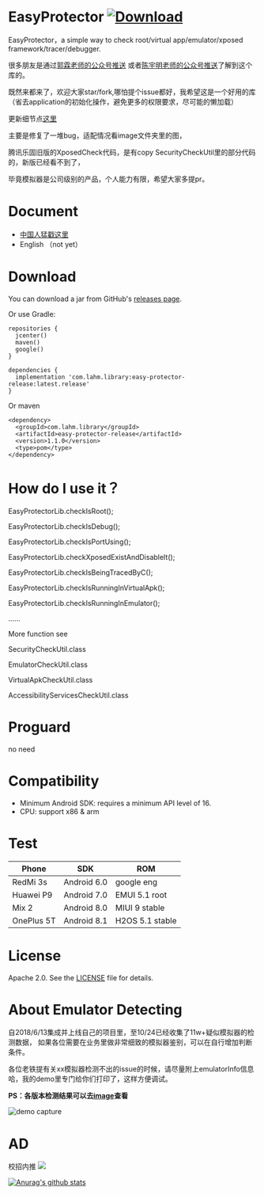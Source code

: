 # EasyProtector  [ ![Download](https://api.bintray.com/packages/lamster2018/maven/easy-protector-release/images/download.svg) ](https://bintray.com/lamster2018/maven/easy-protector-release/_latestVersion)

EasyProtector，a simple way to check root/virtual app/emulator/xposed framework/tracer/debugger.

很多朋友是通过[郭霖老师的公众号推送](https://mp.weixin.qq.com/s/XvqUc3drJhdJ9hOuCcfdkg) 或者[陈宇明老师的公众号推送](https://mp.weixin.qq.com/s/7I_vGV77TWqhQR9Myc5FQg)了解到这个库的。

既然来都来了，欢迎大家star/fork,哪怕提个issue都好，我希望这是一个好用的库（省去application的初始化操作，避免更多的权限要求，尽可能的懒加载）


更新细节点[这里](https://github.com/lamster2018/EasyProtector/releases)

主要是修复了一堆bug，适配情况看image文件夹里的图，

腾讯乐固旧版的XposedCheck代码，是有copy SecurityCheckUtil里的部分代码的，新版已经看不到了，

毕竟模拟器是公司级别的产品，个人能力有限，希望大家多提pr。


# Document

- [中国人猛戳这里](https://www.jianshu.com/p/c37b1bdb4757)
- English （not yet）



# Download



You can download a jar from GitHub's [releases page](https://github.com/lamster2018/EasyProtector/releases).



Or use Gradle:

```
repositories {
  jcenter()
  maven()
  google()
}

dependencies {
  implementation 'com.lahm.library:easy-protector-release:latest.release'
}
```



Or maven

```
<dependency>
  <groupId>com.lahm.library</groupId>
  <artifactId>easy-protector-release</artifactId>
  <version>1.1.0</version>
  <type>pom</type>
</dependency>
```



# How do I use it？

EasyProtectorLib.checkIsRoot();

EasyProtectorLib.checkIsDebug();

EasyProtectorLib.checkIsPortUsing();

EasyProtectorLib.checkXposedExistAndDisableIt();

EasyProtectorLib.checkIsBeingTracedByC();

EasyProtectorLib.checkIsRunningInVirtualApk();

EasyProtectorLib.checkIsRunningInEmulator();

......

More function see

SecurityCheckUtil.class

EmulatorCheckUtil.class

VirtualApkCheckUtil.class

AccessibilityServicesCheckUtil.class


# Proguard

no need



# Compatibility

- Minimum Android SDK: requires a minimum API level of 16.
- CPU: support x86 & arm



# Test

| Phone      | SDK         | ROM             |
| ---------- | ----------- | --------------- |
| RedMi 3s   | Android 6.0 | google eng      |
| Huawei P9  | Android 7.0 | EMUI 5.1 root   |
| Mix 2      | Android 8.0 | MIUI 9 stable   |
| OnePlus 5T | Android 8.1 | H2OS 5.1 stable |



# License
Apache 2.0. See the [LICENSE](https://github.com/lamster2018/EasyProtector/blob/master/LICENSE) file for details.


# About Emulator Detecting

自2018/6/13集成并上线自己的项目里，至10/24已经收集了11w+疑似模拟器的检测数据，
如果各位需要在业务里做非常细致的模拟器鉴别，可以在自行增加判断条件。

各位老铁提有关xx模拟器检测不出的issue的时候，请尽量附上emulatorInfo信息哈，我的demo里专门给你们打印了，这样方便调试。

**PS：各版本检测结果可以去[image](https://github.com/lamster2018/EasyProtector/tree/dev_v1.1.1/image)查看**



![demo capture](https://upload-images.jianshu.io/upload_images/2554175-0bc24eb8a302c766.png?imageMogr2/auto-orient/strip%7CimageView2/2/w/1240)


# AD
校招内推
![](https://upload-images.jianshu.io/upload_images/2554175-cf6fe2efdd60c180.png?imageMogr2/auto-orient/strip%7CimageView2/2/w/1240)

[![Anurag's github stats](https://github-readme-stats.vercel.app/api/top-langs/api?username=lamster2018)](https://github.com/anuraghazra/github-readme-stats)
